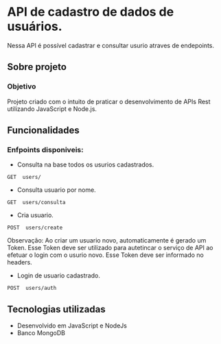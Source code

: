 # API de cadastro de dados de usuários.
Nessa API é possível cadastrar e consultar usurio atraves de endepoints. 

## Sobre projeto

### Objetivo
Projeto criado com o intuito de praticar o desenvolvimento de APIs Rest utilizando JavaScript e Node.js.

## Funcionalidades
### Enfpoints disponiveis:

* Consulta na base todos os usurios cadastrados.
```
GET  users/

```
* Consulta usuario por nome.
```
GET  users/consulta
```

* Cria usuario.
```
POST  users/create
```
Observação: Ao criar um usuario novo, automaticamente é gerado um Token. Esse Token deve ser utilizado para autetincar o serviço de API ao efetuar o login com o usurio novo. Esse Token deve ser informado no headers.

* Login de usuario cadastrado.
```
POST  users/auth
```

## Tecnologias utilizadas
* Desenvolvido em JavaScript e NodeJs
* Banco MongoDB